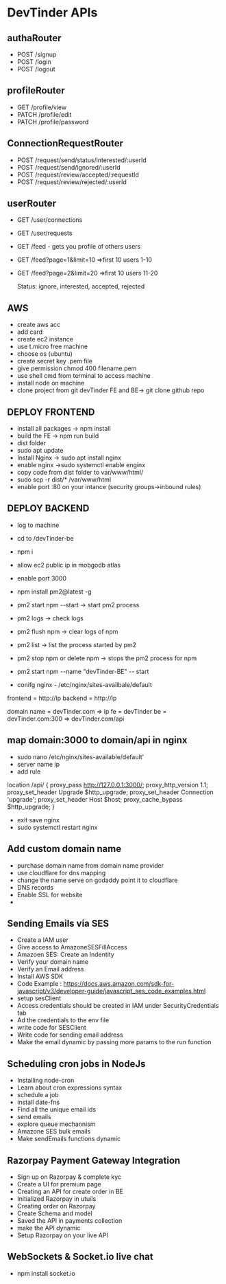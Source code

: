 # DevTinder APIs

## authaRouter

- POST /signup
- POST /login
- POST /logout

## profileRouter

- GET /profile/view
- PATCH /profile/edit
- PATCH /profile/password

## ConnectionRequestRouter

- POST /request/send/status/interested/:userId
- POST /request/send/ignored/:userId
- POST /request/review/accepted/:requestId
- POST /request/review/rejected/:userId

## userRouter

- GET /user/connections
- GET /user/requests
- GET /feed - gets you profile of others users

- GET /feed?page=1&limit=10 =>first 10 users 1-10
- GET /feed?page=2&limit=20 =>first 10 users 11-20

  Status: ignore, interested, accepted, rejected

## AWS

- create aws acc
- add card
- create ec2 instance
- use t.micro free machine
- choose os (ubuntu)
- create secret key .pem file
- give permission chmod 400 filename.pem
- use shell cmd from terminal to access machine
- install node on machine
- clone project from git devTinder FE and BE-> git clone github repo

## DEPLOY FRONTEND

- install all packages -> npm install
- build the FE -> npm run build
- dist folder
- sudo apt update
- Install Nginx -> sudo apt install nginx
- enable nginx ->sudo systemctl enable enginx
- copy code from dist folder to var/www/html/
- sudo scp -r dist/\* /var/www/html
- enable port :80 on your intance (security groups->inbound rules)

## DEPLOY BACKEND

- log to machine
- cd to /devTinder-be
- npm i
- allow ec2 public ip in mobgodb atlas
- enable port 3000
- npm install pm2@latest -g
- pm2 start npm --start -> start pm2 process
- pm2 logs -> check logs
- pm2 flush npm -> clear logs of npm
- pm2 list -> list the process started by pm2
- pm2 stop npm or delete npm -> stops the pm2 process for npm
- pm2 start npm --name "devTinder-BE" -- start

- conifg nginx - /etc/nginx/sites-availbale/default

frontend = http://ip
backend = http://ip

domain name = devTinder.com => ip
fe = devTinder
be = devTinder.com:300 => devTinder.com/api

## map domain:3000 to domain/api in nginx

- sudo nano /etc/nginx/sites-available/default'
- server name ip
- add rule

location /api/ {
proxy_pass http://127.0.0.1:3000/;
proxy_http_version 1.1;
proxy_set_header Upgrade $http_upgrade;
proxy_set_header Connection 'upgrade';
proxy_set_header Host $host;
proxy_cache_bypass $http_upgrade;
}

- exit save nginx
- sudo systemctl restart nginx

## Add custom domain name

- purchase domain name from domain name provider
- use cloudflare for dns mapping
- change the name serve on godaddy point it to cloudflare
- DNS records
- Enable SSL for website
-

## Sending Emails via SES

- Create a IAM user
- Give access to AmazoneSESFillAccess
- Amazoen SES: Create an Indentity
- Verify your domain name
- Verify an Email address
- Install AWS SDK
- Code Example : https://docs.aws.amazon.com/sdk-for-javascript/v3/developer-guide/javascript_ses_code_examples.html
- setup sesClient
- Access credentials should be created in IAM under SecurityCredentials tab
- Ad the credentials to the env file
- write code for SESClient
- Write code for sending email address
- Make the email dynamic by passing more params to the run function

## Scheduling cron jobs in NodeJs

- Installing node-cron
- Learn about cron expressions syntax
- schedule a job
- install date-fns
- Find all the unique email ids
- send emails
- explore queue mechannism
- Amazone SES bulk emails
- Make sendEmails functions dynamic

## Razorpay Payment Gateway Integration

- Sign up on Razorpay & complete kyc
- Create a UI for premium page
- Creating an API for create order in BE
- Initialized Razorpay in utuils
- Creating order on Razorpay
- Create Schema and model
- Saved the API in payments collection
- make the API dynamic
- Setup Razorpay on your live API

## WebSockets & Socket.io live chat

- npm install socket.io
